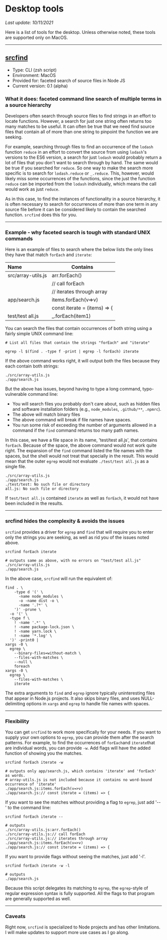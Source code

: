 # Desktop tools

*Last update: 10/11/2021*

Here is a list of tools for the desktop. Unless otherwise noted, these tools are supported only on MacOS.

----

## [srcfind](https://github.com/jcampbellGoPuff/jcampbellGoPuff/blob/main/desktop-tools/srcfind)

* Type: CLI (zsh script)
* Environment: MacOS
* Provided for: faceted search of source files in Node JS
* Current version: 0.1 (alpha)

### What it does: faceted command line search of multiple terms in a source hierarchy

Developers often search through source files to find strings in an effort to locate functions.  However, a search for just one string often returns too many matches to be useful.  It can often be true that we need find source files that contain all of more than one string to pinpoint the function we are seeking.

For example, searching through files to find an occurrence of the `lodash` function `reduce` in an effort to convert the source from using `lodash`'s versions to the ES6 version, a search for just `lodash` would probably return a lot of files that you don't want to search through by hand.  The same would be true if you searched for `reduce`.  So one way to make the search more specific is to search for `lodash.reduce` or `_.reduce`.  This, however, would likely miss some occurrences of the functions, since the just the function `reduce` can be imported from the `lodash` individually, which means the call would work as just `reduce`.

As in this case, to find the instances of functionality in a source hierarchy, it is often necessary to search for occurrences of more than one term in any source file before it can be considered likely to contain the searched function.  `srcfind` does this for you.

---

### Example - why faceted search is tough with  standard UNIX commands

Here is an example of files to search where the below lists the only lines they have that match `forEach` and `iterate`:


| Name               | Contains                     |
| :------------------- | ------------------------------ |
| src/array-utils.js | arr.forEach()                |
|                    | // call forEach              |
|                    | // iterates through array    |
| app/search.js      | items.forEach(v=>v)          |
|                    | const iterate = (items) => { |
| test/test all.js   | \_.forEach(item1)            |

You can search the files that contain occurrences of both string using a fairly simple UNIX command line:

```
# List all files that contain the strings "forEach" and "iterate"

egrep -l $(find . -type f -print | egrep -l forEach) iterate
```

If the above command works right, it will output both the files because they each contain both strings:

```
./src/array-utils.js 
./app/search.js 
```

But the above has issues, beyond having to type a long command, typo-vulnerable command line:

* You will search files you probably don't care about, such as hidden files and software installation folders (e.g., `node_modules`, `.github/**`, `.npmrc`).
* The above will match binary files
* The above command will break if file names have spaces.
* You run some risk of exceeding the number of arguments allowed in a command if the `find` command returns too many path names.

In this case, we have a file space in its name, 'test/test all.js', that contains `forEach`.  Because of the space, the above command would not work quite right. The expansion of the `find` command listed the file names with the spaces, but the shell would not treat that specially in the result.  This would mean that the outer `egrep` would not evaluate `./test/test all.js` as a single file.

```
./src/array-utils.js 
./app/search.js 
./test/test: No such file or directory
all.js: No such file or directory
```

If `test/test all.js` contained `iterate` as well as `forEach`, it would not have been included in the results.

---

### srcfind hides the complexity & avoids the issues

`srcfind` provides a driver for `egrep` and `find` that will require you to enter only the strings you are seeking, as well as rid you of the issues noted above.
```
srcfind forEach iterate

# outputs same as above, with no errors on "test/test all.js"
./src/array-utils.js 
./app/search.js
```

In the above case, `srcfind` will run the equivalent of:

```
find . \ 
    -type d '(' \
      -name node_modules \
      -o -name dist -o \
      -name '.?*' \
    ')' -prune \
  -o '(' \
  -type f \
    ! -name '.*' \
    ! -name package-lock.json \
    ! -name yarn.lock \
    ! -name '*.log' \
  ')' -print0 |
xargs -0 \
  egrep \
    --binary-files=without-match \
    --files-with-matches \
    --null \
    foreach
xargs -0 \
  egrep \
    --files-with-matches \
    iterate
```

The extra arguments to `find` and `egrep` ignore typically uninteresting files that appear in Node.js projects. It also skips binary files, and uses NULL-delimiting options in `xargs` and `egrep` to handle file names with spaces.

---

### Flexibility

You can get `srcfind` to work more specifically for your needs. If you want to supply your own options to `egrep`, you can provide them after the search patterns. For example, to find the occurrences of `forEach`and `iterate`that are individual words, you can provide `-w`.  Add flags will have the added function of showing you the matches.

```
srcfind forEach iterate -w

# outputs only app/search.js, which contains 'iterate' and 'forEach' as words.
# array-utils.js is not included because it contains no word-bound occurrence of 'iterate'
./app/search.js:items.forEach(v=>v)
./app/search.js:// const iterate = (items) => {
```

If you want to see the matches without providing a flag to `egrep`, just add '--' to the command line:

```
srcfind forEach iterate --

# outputs
./src/array-utils.js:arr.forEach()
./src/array-utils.js:// call forEach
./src/array-utils.js:// iterates through array
./app/search.js:items.forEach(v=>v)
./app/search.js:// const iterate = (items) => {
```

If you want to provide flags without seeing the matches, just add '-l'.

```
srcfind forEach iterate -w -l

# outputs
./app/search.js
```

Because this script delegates its matching to `egrep`, the `egrep`-style of regular expression syntax is fully supported.  All the flags to that program are generally supported as well.

---

### Caveats

Right now, `srcfind` is specialized to Node projects and has other limitations.  I will make updates to support more use cases as I go along.
